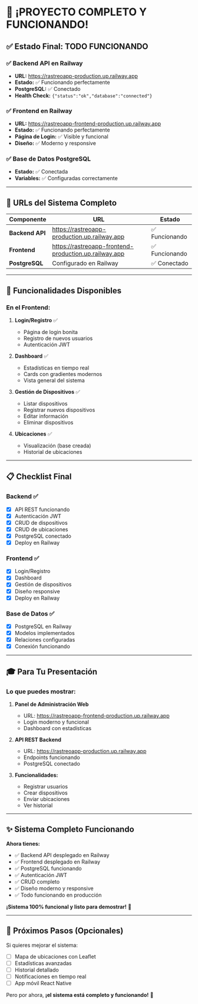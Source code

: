 # 🎉 ¡PROYECTO COMPLETO Y FUNCIONANDO!

## ✅ Estado Final: TODO FUNCIONANDO

### ✅ Backend API en Railway
- **URL:** https://rastreoapp-production.up.railway.app
- **Estado:** ✅ Funcionando perfectamente
- **PostgreSQL:** ✅ Conectado
- **Health Check:** `{"status":"ok","database":"connected"}`

### ✅ Frontend en Railway
- **URL:** https://rastreoapp-frontend-production.up.railway.app
- **Estado:** ✅ Funcionando perfectamente
- **Página de Login:** ✅ Visible y funcional
- **Diseño:** ✅ Moderno y responsive

### ✅ Base de Datos PostgreSQL
- **Estado:** ✅ Conectada
- **Variables:** ✅ Configuradas correctamente

---

## 🎯 URLs del Sistema Completo

| Componente | URL | Estado |
|------------|-----|--------|
| **Backend API** | https://rastreoapp-production.up.railway.app | ✅ Funcionando |
| **Frontend** | https://rastreoapp-frontend-production.up.railway.app | ✅ Funcionando |
| **PostgreSQL** | Configurado en Railway | ✅ Conectado |

---

## 🚀 Funcionalidades Disponibles

### En el Frontend:

1. **Login/Registro** ✅
   - Página de login bonita
   - Registro de nuevos usuarios
   - Autenticación JWT

2. **Dashboard** ✅
   - Estadísticas en tiempo real
   - Cards con gradientes modernos
   - Vista general del sistema

3. **Gestión de Dispositivos** ✅
   - Listar dispositivos
   - Registrar nuevos dispositivos
   - Editar información
   - Eliminar dispositivos

4. **Ubicaciones** ✅
   - Visualización (base creada)
   - Historial de ubicaciones

---

## 📋 Checklist Final

### Backend ✅
- [x] API REST funcionando
- [x] Autenticación JWT
- [x] CRUD de dispositivos
- [x] CRUD de ubicaciones
- [x] PostgreSQL conectado
- [x] Deploy en Railway

### Frontend ✅
- [x] Login/Registro
- [x] Dashboard
- [x] Gestión de dispositivos
- [x] Diseño responsive
- [x] Deploy en Railway

### Base de Datos ✅
- [x] PostgreSQL en Railway
- [x] Modelos implementados
- [x] Relaciones configuradas
- [x] Conexión funcionando

---

## 🎓 Para Tu Presentación

### Lo que puedes mostrar:

1. **Panel de Administración Web**
   - URL: https://rastreoapp-frontend-production.up.railway.app
   - Login moderno y funcional
   - Dashboard con estadísticas

2. **API REST Backend**
   - URL: https://rastreoapp-production.up.railway.app
   - Endpoints funcionando
   - PostgreSQL conectado

3. **Funcionalidades:**
   - Registrar usuarios
   - Crear dispositivos
   - Enviar ubicaciones
   - Ver historial

---

## ✨ Sistema Completo Funcionando

**Ahora tienes:**
- ✅ Backend API desplegado en Railway
- ✅ Frontend desplegado en Railway
- ✅ PostgreSQL funcionando
- ✅ Autenticación JWT
- ✅ CRUD completo
- ✅ Diseño moderno y responsive
- ✅ Todo funcionando en producción

**¡Sistema 100% funcional y listo para demostrar!** 🎊

---

## 🎯 Próximos Pasos (Opcionales)

Si quieres mejorar el sistema:

- [ ] Mapa de ubicaciones con Leaflet
- [ ] Estadísticas avanzadas
- [ ] Historial detallado
- [ ] Notificaciones en tiempo real
- [ ] App móvil React Native

Pero por ahora, **¡el sistema está completo y funcionando!** 🎉

